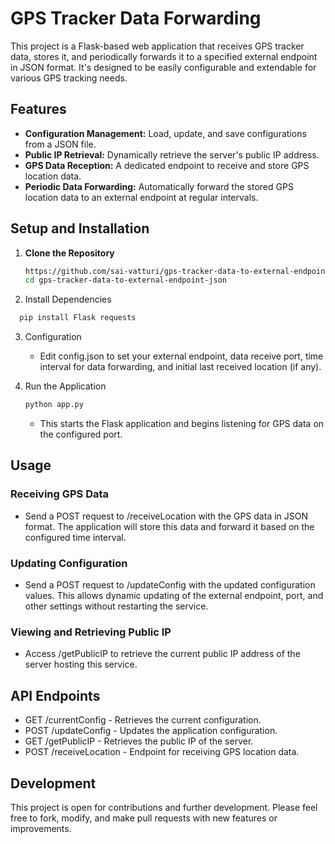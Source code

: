 # GPS Tracker Data Forwarding

This project is a Flask-based web application that receives GPS tracker data, stores it, and periodically forwards it to a specified external endpoint in JSON format. It's designed to be easily configurable and extendable for various GPS tracking needs.

## Features

- **Configuration Management:** Load, update, and save configurations from a JSON file.
- **Public IP Retrieval:** Dynamically retrieve the server's public IP address.
- **GPS Data Reception:** A dedicated endpoint to receive and store GPS location data.
- **Periodic Data Forwarding:** Automatically forward the stored GPS location data to an external endpoint at regular intervals.

## Setup and Installation

1. **Clone the Repository**
   ```bash
   https://github.com/sai-vatturi/gps-tracker-data-to-external-endpoint-json.git
   cd gps-tracker-data-to-external-endpoint-json
   ```
2. Install Dependencies
 ```bash
   pip install Flask requests
   ```
3. Configuration
   - Edit config.json to set your external endpoint, data receive port, time interval for data forwarding, and initial last received location (if any).

4. Run the Application
    ```bash
   python app.py
   ```
   - This starts the Flask application and begins listening for GPS data on the configured port.

## Usage
### Receiving GPS Data
 - Send a POST request to /receiveLocation with the GPS data in JSON format. The application will store this data and forward it based on the configured time interval.
### Updating Configuration
 - Send a POST request to /updateConfig with the updated configuration values. This allows dynamic updating of the external endpoint, port, and other settings without restarting the service.
### Viewing and Retrieving Public IP
 - Access /getPublicIP to retrieve the current public IP address of the server hosting this service.
## API Endpoints
- GET /currentConfig - Retrieves the current configuration.
- POST /updateConfig - Updates the application configuration.
- GET /getPublicIP - Retrieves the public IP of the server.
- POST /receiveLocation - Endpoint for receiving GPS location data.
## Development
This project is open for contributions and further development. Please feel free to fork, modify, and make pull requests with new features or improvements.


